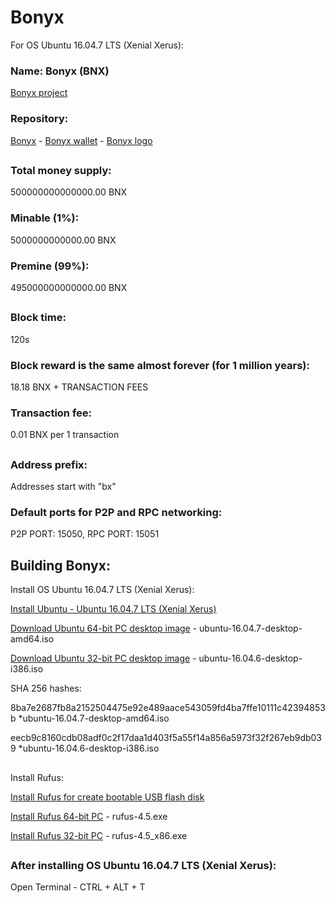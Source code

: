 # Bonyx

For OS Ubuntu 16.04.7 LTS (Xenial Xerus):

### Name: Bonyx (BNX)

[Bonyx project](https://github.com/bonyx-project/)

### Repository:

[Bonyx](https://github.com/bonyx-project/bonyx/) - [Bonyx wallet](https://github.com/bonyx-project/bonyx-wallet/) - [Bonyx logo](https://github.com/bonyx-project/bonyx-logo/)
##
### Total money supply:
500000000000000.00 BNX

### Minable (1%):
5000000000000.00 BNX

### Premine (99%):
495000000000000.00 BNX
##
### Block time:
120s

### Block reward is the same almost forever (for 1 million years):
18.18 BNX + TRANSACTION FEES

### Transaction fee: 
0.01 BNX per 1 transaction
##
### Address prefix:
Addresses start with "bx"

### Default ports for P2P and RPC networking:
P2P PORT: 15050, RPC PORT: 15051
##
## Building Bonyx:
Install OS Ubuntu 16.04.7 LTS (Xenial Xerus):

[Install Ubuntu - Ubuntu 16.04.7 LTS (Xenial Xerus)](https://releases.ubuntu.com/xenial/)

[Download Ubuntu 64-bit PC desktop image](https://releases.ubuntu.com/xenial/ubuntu-16.04.7-desktop-amd64.iso) - ubuntu-16.04.7-desktop-amd64.iso

[Download Ubuntu 32-bit PC desktop image](https://releases.ubuntu.com/xenial/ubuntu-16.04.6-desktop-i386.iso) - ubuntu-16.04.6-desktop-i386.iso

SHA 256 hashes:

8ba7e2687fb8a2152504475e92e489aace543059fd4ba7ffe10111c42394853b *ubuntu-16.04.7-desktop-amd64.iso

eecb9c8160cdb08adf0c2f17daa1d403f5a55f14a856a5973f32f267eb9db039 *ubuntu-16.04.6-desktop-i386.iso
##
Install Rufus:

[Install Rufus for create bootable USB flash disk](https://rufus.ie)

[Install Rufus 64-bit PC](https://github.com/pbatard/rufus/releases/download/v4.5/rufus-4.5.exe) - rufus-4.5.exe

[Install Rufus 32-bit PC](https://github.com/pbatard/rufus/releases/download/v4.5/rufus-4.5_x86.exe) - rufus-4.5_x86.exe
##
### After installing OS Ubuntu 16.04.7 LTS (Xenial Xerus):
Open Terminal - CTRL + ALT + T

